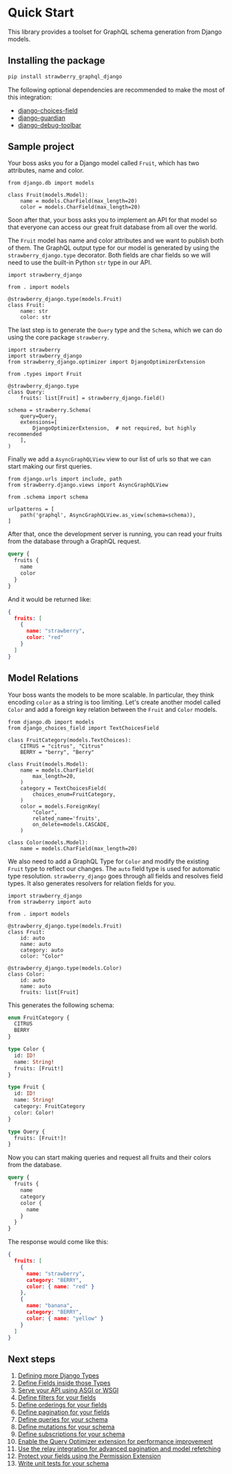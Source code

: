 # Quick Start

This library provides a toolset for GraphQL schema generation from Django models.

## Installing the package

```sh
pip install strawberry_graphql_django
```

The following optional dependencies are recommended to make the most of this integration:

- [django-choices-field](https://github.com/bellini666/django-choices-field)
- [django-guardian](https://django-guardian.readthedocs.io/)
- [django-debug-toolbar](https://django-debug-toolbar.readthedocs.io/)

## Sample project

Your boss asks you for a Django model called `Fruit`, which has two attributes, name and color.

```{.python title=models.py}
from django.db import models

class Fruit(models.Model):
    name = models.CharField(max_length=20)
    color = models.CharField(max_length=20)
```

Soon after that, your boss asks you to implement an API for that model so that everyone can access our great fruit database from all over the world.

The `Fruit` model has name and color attributes and we want to publish both of them. The GraphQL output type for our model is generated by using the `strawberry_django.type` decorator. Both fields are char fields so we will need to use the built-in Python `str` type in our API.

```{.python title=types.py}
import strawberry_django

from . import models

@strawberry_django.type(models.Fruit)
class Fruit:
    name: str
    color: str
```

The last step is to generate the `Query` type and the `Schema`, which we can do using the core package `strawberry`.

```{.python title=schema.py}
import strawberry
import strawberry_django
from strawberry_django.optimizer import DjangoOptimizerExtension

from .types import Fruit

@strawberry_django.type
class Query:
    fruits: list[Fruit] = strawberry_django.field()

schema = strawberry.Schema(
    query=Query,
    extensions=[
        DjangoOptimizerExtension,  # not required, but highly recommended
    ],
)
```

Finally we add a `AsyncGraphQLView` view to our list of urls so that we can start making our first queries.

```{.python title=urls.py}
from django.urls import include, path
from strawberry.django.views import AsyncGraphQLView

from .schema import schema

urlpatterns = [
    path('graphql', AsyncGraphQLView.as_view(schema=schema)),
]
```

After that, once the development server is running, you can read your fruits from the database through a GraphQL request.

```{.graphql title=query}
query {
  fruits {
    name
    color
  }
}
```

And it would be returned like:

```{.json title=response}
{
  fruits: [
    {
      name: "strawberry",
      color: "red"
    }
  ]
}
```

## Model Relations

Your boss wants the models to be more scalable. In particular, they think encoding `color` as a string is too limiting.
Let's create another model called `Color` and add a foreign key relation between the `Fruit` and `Color` models.

```{.python title=models.py}
from django.db import models
from django_choices_field import TextChoicesField

class FruitCategory(models.TextChoices):
    CITRUS = "citrus", "Citrus"
    BERRY = "berry", "Berry"

class Fruit(models.Model):
    name = models.CharField(
        max_length=20,
    )
    category = TextChoicesField(
        choices_enum=FruitCategory,
    )
    color = models.ForeignKey(
        "Color",
        related_name='fruits',
        on_delete=models.CASCADE,
    )

class Color(models.Model):
    name = models.CharField(max_length=20)
```

We also need to add a GraphQL Type for `Color` and modify the existing `Fruit` type to reflect our changes.
The `auto` field type is used for automatic type resolution. `strawberry_django` goes through all fields and resolves field types. It also generates resolvers for relation fields for you.

```{.python title=types.py}
import strawberry_django
from strawberry import auto

from . import models

@strawberry_django.type(models.Fruit)
class Fruit:
    id: auto
    name: auto
    category: auto
    color: "Color"

@strawberry_django.type(models.Color)
class Color:
    id: auto
    name: auto
    fruits: list[Fruit]
```

This generates the following schema:

```{.graphql title=schema.graphql}
enum FruitCategory {
  CITRUS
  BERRY
}

type Color {
  id: ID!
  name: String!
  fruits: [Fruit!]
}

type Fruit {
  id: ID!
  name: String!
  category: FruitCategory
  color: Color!
}

type Query {
  fruits: [Fruit!]!
}
```

Now you can start making queries and request all fruits and their colors from the database.

```{.graphql title=query}
query {
  fruits {
    name
    category
    color {
      name
    }
  }
}
```

The response would come like this:

```{.json title=response}
{
  fruits: [
    {
      name: "strawberry",
      category: "BERRY",
      color: { name: "red" }
    },
    {
      name: "banana",
      category: "BERRY",
      color: { name: "yellow" }
    }
  ]
}
```

## Next steps

1. [Defining more Django Types](./guide/types.md)
2. [Define Fields inside those Types](./guide/fields.md)
3. [Serve your API using ASGI or WSGI](./guide/views.md)
4. [Define filters for your fields](./guide/filters.md)
5. [Define orderings for your fields](./guide/ordering.md)
6. [Define pagination for your fields](./guide/pagination.md)
7. [Define queries for your schema](./guide/queries.md)
8. [Define mutations for your schema](./guide/mutations.md)
9. [Define subscriptions for your schema](./guide/subscriptions.md)
10. [Enable the Query Optimizer extension for performance improvement](./guide/optimizer.md)
11. [Use the relay integration for advanced pagination and model refetching](./guide/relay.md)
12. [Protect your fields using the Permission Extension](./guide/permissions.md)
13. [Write unit tests for your schema](./guide/unit-testing.md)
